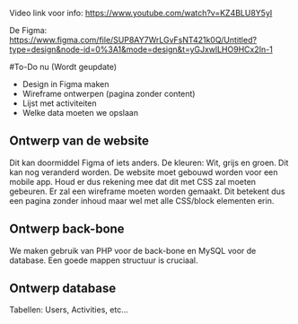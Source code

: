 Video link voor info: https://www.youtube.com/watch?v=KZ4BLU8Y5yI

De Figma: https://www.figma.com/file/SUP8AY7WrLGvFsNT421k0Q/Untitled?type=design&node-id=0%3A1&mode=design&t=yGJxwlLHO9HCx2In-1

#To-Do nu (Wordt geupdate)
- Design in Figma maken
- Wireframe ontwerpen (pagina zonder content)
- Lijst met activiteiten
- Welke data moeten we opslaan


## Ontwerp van de website
Dit kan doormiddel Figma of iets anders.
De kleuren: Wit, grijs en groen. Dit kan nog veranderd worden.
De website moet gebouwd worden voor een mobile app. Houd er dus rekening mee dat dit met CSS zal moeten gebeuren.
Er zal een wireframe moeten worden gemaakt. Dit betekent dus een pagina zonder inhoud maar wel met alle CSS/block elementen erin.

## Ontwerp back-bone
We maken gebruik van PHP voor de back-bone en MySQL voor de database.
Een goede mappen structuur is cruciaal.

## Ontwerp database
Tabellen: Users, Activities, etc...
